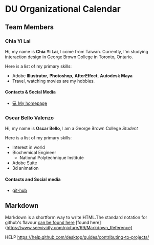 # DU Organizational Calendar

## Team Members

### Chia Yi Lai

Hi, my name is **Chia Yi Lai**, I come from Taiwan. Currently, I'm studying interaction design in George Brown College in Toronto, Ontario.

Here is a list of my primary skills:
* Adobe **Illustrator**, **Photoshop**, **AfterEffect**, **Autodesk Maya**
* Travel, watching movies are my hobbies.  

#### Contacts & Social Media

* [:computer: My homepage](https://github.com/ChiaYLai)



### Oscar Bello Valenzo

Hi, my name is **Oscar Bello**, I am a George Brown College *Student*

Here is a list of my primary skills:

* Interest in world
* Biochemical Engineer
  * National Polytechnique Institute
* Adobe Suite
* 3d animation

#### Contacts and Social media

* [git-hub](https://github.com/oscarvalenzo)

## Markdown

Markdown is a shortform way to write HTML.The standard notation for github's flavour [can be found here](https://guides.github.com/features/mastering-markdown/)
[found here](https://www.seevividly.com/picture/69/Markdown_Reference]



HELP
https://help.github.com/desktop/guides/contributing-to-projects/
